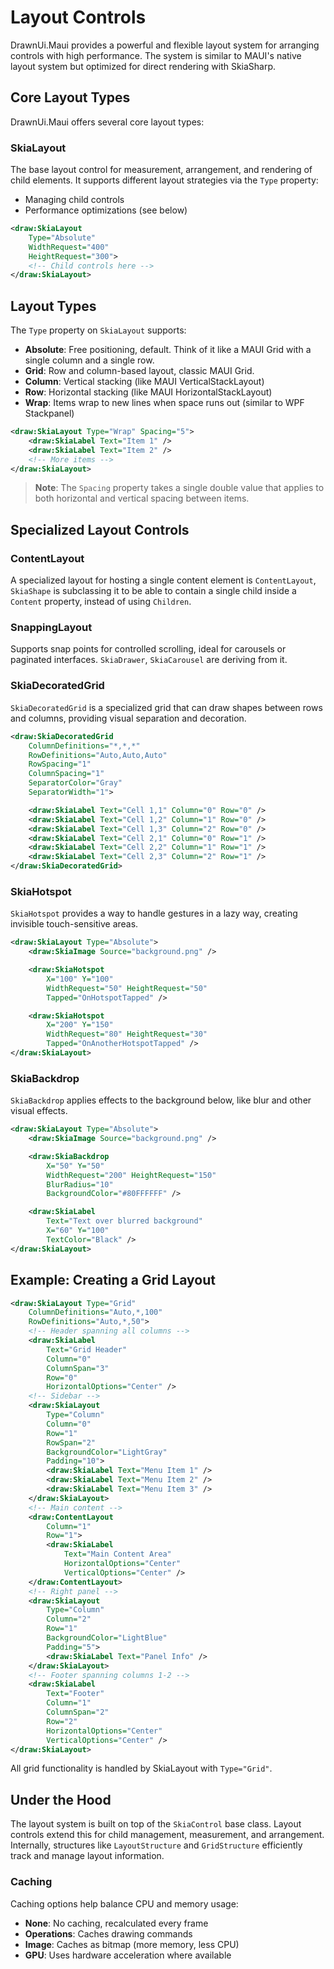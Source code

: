 # Layout Controls

DrawnUi.Maui provides a powerful and flexible layout system for arranging controls with high performance. The system is similar to MAUI's native layout system but optimized for direct rendering with SkiaSharp.

## Core Layout Types

DrawnUi.Maui offers several core layout types:

### SkiaLayout

The base layout control for measurement, arrangement, and rendering of child elements. It supports different layout strategies via the `Type` property:

- Managing child controls
- Performance optimizations (see below)

```xml
<draw:SkiaLayout
    Type="Absolute"
    WidthRequest="400"
    HeightRequest="300">
    <!-- Child controls here -->
</draw:SkiaLayout>
```

## Layout Types

The `Type` property on `SkiaLayout` supports:

- **Absolute**: Free positioning, default. Think of it like a MAUI Grid with a single column and a single row.
- **Grid**: Row and column-based layout, classic MAUI Grid.
- **Column**: Vertical stacking (like MAUI VerticalStackLayout)
- **Row**: Horizontal stacking (like MAUI HorizontalStackLayout)
- **Wrap**: Items wrap to new lines when space runs out (similar to WPF Stackpanel)

```xml
<draw:SkiaLayout Type="Wrap" Spacing="5">
    <draw:SkiaLabel Text="Item 1" />
    <draw:SkiaLabel Text="Item 2" />
    <!-- More items -->
</draw:SkiaLayout>
```

> **Note**: The `Spacing` property takes a single double value that applies to both horizontal and vertical spacing between items.

## Specialized Layout Controls

### ContentLayout

A specialized layout for hosting a single content element is `ContentLayout`, `SkiaShape` is subclassing it to be able to contain a single child inside a `Content` property, instead of using `Children`.

### SnappingLayout

Supports snap points for controlled scrolling, ideal for carousels or paginated interfaces. `SkiaDrawer`, `SkiaCarousel` are deriving from it.

### SkiaDecoratedGrid

`SkiaDecoratedGrid` is a specialized grid that can draw shapes between rows and columns, providing visual separation and decoration.

```xml
<draw:SkiaDecoratedGrid
    ColumnDefinitions="*,*,*"
    RowDefinitions="Auto,Auto,Auto"
    RowSpacing="1"
    ColumnSpacing="1"
    SeparatorColor="Gray"
    SeparatorWidth="1">

    <draw:SkiaLabel Text="Cell 1,1" Column="0" Row="0" />
    <draw:SkiaLabel Text="Cell 1,2" Column="1" Row="0" />
    <draw:SkiaLabel Text="Cell 1,3" Column="2" Row="0" />
    <draw:SkiaLabel Text="Cell 2,1" Column="0" Row="1" />
    <draw:SkiaLabel Text="Cell 2,2" Column="1" Row="1" />
    <draw:SkiaLabel Text="Cell 2,3" Column="2" Row="1" />
</draw:SkiaDecoratedGrid>
```

### SkiaHotspot

`SkiaHotspot` provides a way to handle gestures in a lazy way, creating invisible touch-sensitive areas.

```xml
<draw:SkiaLayout Type="Absolute">
    <draw:SkiaImage Source="background.png" />

    <draw:SkiaHotspot
        X="100" Y="100"
        WidthRequest="50" HeightRequest="50"
        Tapped="OnHotspotTapped" />

    <draw:SkiaHotspot
        X="200" Y="150"
        WidthRequest="80" HeightRequest="30"
        Tapped="OnAnotherHotspotTapped" />
</draw:SkiaLayout>
```

### SkiaBackdrop

`SkiaBackdrop` applies effects to the background below, like blur and other visual effects.

```xml
<draw:SkiaLayout Type="Absolute">
    <draw:SkiaImage Source="background.png" />

    <draw:SkiaBackdrop
        X="50" Y="50"
        WidthRequest="200" HeightRequest="150"
        BlurRadius="10"
        BackgroundColor="#80FFFFFF" />

    <draw:SkiaLabel
        Text="Text over blurred background"
        X="60" Y="100"
        TextColor="Black" />
</draw:SkiaLayout>
```

## Example: Creating a Grid Layout

```xml
<draw:SkiaLayout Type="Grid"
    ColumnDefinitions="Auto,*,100"
    RowDefinitions="Auto,*,50">
    <!-- Header spanning all columns -->
    <draw:SkiaLabel 
        Text="Grid Header" 
        Column="0" 
        ColumnSpan="3"
        Row="0" 
        HorizontalOptions="Center" />
    <!-- Sidebar -->
    <draw:SkiaLayout
        Type="Column"
        Column="0"
        Row="1"
        RowSpan="2"
        BackgroundColor="LightGray"
        Padding="10">
        <draw:SkiaLabel Text="Menu Item 1" />
        <draw:SkiaLabel Text="Menu Item 2" />
        <draw:SkiaLabel Text="Menu Item 3" />
    </draw:SkiaLayout>
    <!-- Main content -->
    <draw:ContentLayout 
        Column="1" 
        Row="1">
        <draw:SkiaLabel 
            Text="Main Content Area" 
            HorizontalOptions="Center" 
            VerticalOptions="Center" />
    </draw:ContentLayout>
    <!-- Right panel -->
    <draw:SkiaLayout
        Type="Column"
        Column="2"
        Row="1"
        BackgroundColor="LightBlue"
        Padding="5">
        <draw:SkiaLabel Text="Panel Info" />
    </draw:SkiaLayout>
    <!-- Footer spanning columns 1-2 -->
    <draw:SkiaLabel 
        Text="Footer" 
        Column="1" 
        ColumnSpan="2"
        Row="2" 
        HorizontalOptions="Center"
        VerticalOptions="Center" />
</draw:SkiaLayout>
```

All grid functionality is handled by SkiaLayout with `Type="Grid"`.

## Under the Hood

The layout system is built on top of the `SkiaControl` base class. Layout controls extend this for child management, measurement, and arrangement. Internally, structures like `LayoutStructure` and `GridStructure` efficiently track and manage layout information.

### Caching

Caching options help balance CPU and memory usage:

- **None**: No caching, recalculated every frame
- **Operations**: Caches drawing commands
- **Image**: Caches as bitmap (more memory, less CPU)
- **GPU**: Uses hardware acceleration where available